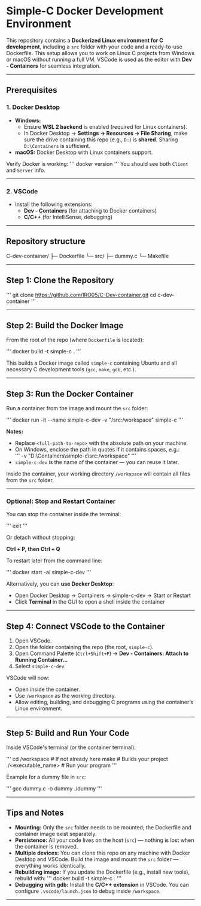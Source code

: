 # Simple-C Docker Development Environment

This repository contains a **Dockerized Linux environment for C development**, including a `src` folder with your code and a ready-to-use Dockerfile. This setup allows you to work on Linux C projects from Windows or macOS without running a full VM. VSCode is used as the editor with **Dev - Containers** for seamless integration.

---

## Prerequisites

### 1. Docker Desktop
- **Windows:**  
  - Ensure **WSL 2 backend** is enabled (required for Linux containers).  
  - In Docker Desktop → **Settings → Resources → File Sharing**, make sure the drive containing this repo (e.g., `D:`) is **shared**. Sharing `D:\Containers` is sufficient.  
- **macOS:** Docker Desktop with Linux containers support.

Verify Docker is working:
'''
docker version
'''
You should see both `Client` and `Server` info.

---

### 2. VSCode
- Install the following extensions:
  - **Dev - Containers** (for attaching to Docker containers)
  - **C/C++** (for IntelliSense, debugging)

---

## Repository structure

C-dev-container/
 ├─ Dockerfile
 └─ src/
     ├─ dummy.c
     └─ Makefile

---

## Step 1: Clone the Repository

'''
git clone https://github.com/IRO05/C-Dev-container.git
cd c-dev-container
'''

---

## Step 2: Build the Docker Image

From the root of the repo (where `Dockerfile` is located):

'''
docker build -t simple-c .
'''

This builds a Docker image called `simple-c` containing Ubuntu and all necessary C development tools (`gcc`, `make`, `gdb`, etc.).

---

## Step 3: Run the Docker Container

Run a container from the image and mount the `src` folder:

'''
docker run -it --name simple-c-dev -v "<full-path-to-repo>/src:/workspace" simple-c
'''

**Notes:**
- Replace `<full-path-to-repo>` with the absolute path on your machine.
- On Windows, enclose the path in quotes if it contains spaces, e.g.:  
  '''
  -v "D:\Containers\simple-c\src:/workspace"
  '''
- `simple-c-dev` is the name of the container — you can reuse it later.

Inside the container, your working directory `/workspace` will contain all files from the `src` folder.

---

### Optional: Stop and Restart Container

You can stop the container inside the terminal:

'''
exit
'''

Or detach without stopping:

**Ctrl + P, then Ctrl + Q**

To restart later from the command line:

'''
docker start -ai simple-c-dev
'''

Alternatively, you can **use Docker Desktop**:
- Open Docker Desktop → Containers → simple-c-dev → Start or Restart
- Click **Terminal** in the GUI to open a shell inside the container

---

## Step 4: Connect VSCode to the Container

1. Open VSCode.
2. Open the folder containing the repo (the root, `simple-c`).
3. Open Command Palette (`Ctrl+Shift+P`) → **Dev - Containers: Attach to Running Container...**  
4. Select `simple-c-dev`.

VSCode will now:
- Open inside the container.
- Use `/workspace` as the working directory.
- Allow editing, building, and debugging C programs using the container’s Linux environment.

---

## Step 5: Build and Run Your Code

Inside VSCode's terminal (or the container terminal):

'''
cd /workspace          # If not already here
make                   # Builds your project
./<executable_name>    # Run your program
'''

Example for a dummy file in `src`:

'''
gcc dummy.c -o dummy
./dummy
'''

---

## Tips and Notes

- **Mounting:** Only the `src` folder needs to be mounted; the Dockerfile and container image exist separately.
- **Persistence:** All your code lives on the host (`src`) — nothing is lost when the container is removed.
- **Multiple devices:** You can clone this repo on any machine with Docker Desktop and VSCode. Build the image and mount the `src` folder — everything works identically.
- **Rebuilding image:** If you update the Dockerfile (e.g., install new tools), rebuild with:
'''
docker build -t simple-c .
'''
- **Debugging with gdb:** Install the **C/C++ extension** in VSCode. You can configure `.vscode/launch.json` to debug inside `/workspace`.

---
